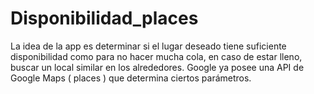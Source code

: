 # Disponibilidad_places
La idea de la app es determinar si el lugar deseado tiene suficiente disponibilidad como para no hacer mucha cola, en caso
de estar lleno, buscar un local similar en los alrededores.
Google ya posee una API de Google Maps ( places ) que determina ciertos parámetros.

